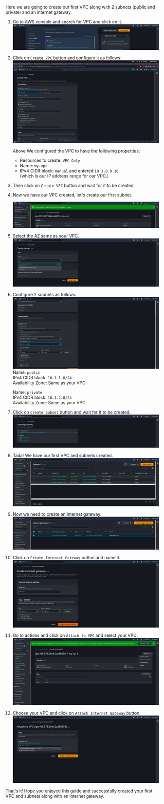 Here we are going to create our first VPC along with 2 subnets (public and private) and an internet gateway.

1. Go to AWS console and search for VPC and click on it.
   ![](../assets/search.png)

3. Click on `Create VPC` button and configure it as follows:
   ![](../assets/create-vpc.png)

   Above We configured the VPC to have the following properties:
    - Resources to create: `VPC Only`
    - Name: `my-vpc`
    - IPv4 CIDR block: `manual` and entered `10.1.0.0.16` <br/>
    (which is our IP address range for our VPC.)

5. Then click on `Create VPC` button and wait for it to be created.

6. Now we have our VPC created, let's create our first subnet.

   ![](../assets/subnet1.png)

7. Select the AZ same as your VPC.
   ![](../assets/subnet2.png)

8. Configure 2 subnets as follows:
   ![](../assets/subnet3.png)
    Name: `public` <br/>
    IPv4 CIDR block: `10.1.1.0/24` <br/>
    Availability Zone: Same as your VPC <br/>

    Name: `private` <br/>
    IPv4 CIDR block: `10.1.2.0/24` <br/>
    Availability Zone: Same as your VPC <br/>

9. Click on `Create Subnet` button and wait for it to be created.
   ![](../assets/subnet4.png)

10. Tada! We have our first VPC and subnets created.
   ![](../assets/subnet5.png)

11. Now we need to create an internet gateway.
   ![](../assets/ig1.png)

12. Click on `Create Internet Gateway` button and name it.
   ![](../assets/ig2.png)

13. Go to actions and click on `Attach to VPC` and select your VPC.
    ![](../assets/ig3.png)

14. Choose your VPC and click on `Attach Internet Gateway` button.
    ![](../assets/ig4.png)

That's it! Hope you enjoyed this guide and successfully created your first VPC and subnets along with an internet gateway.
